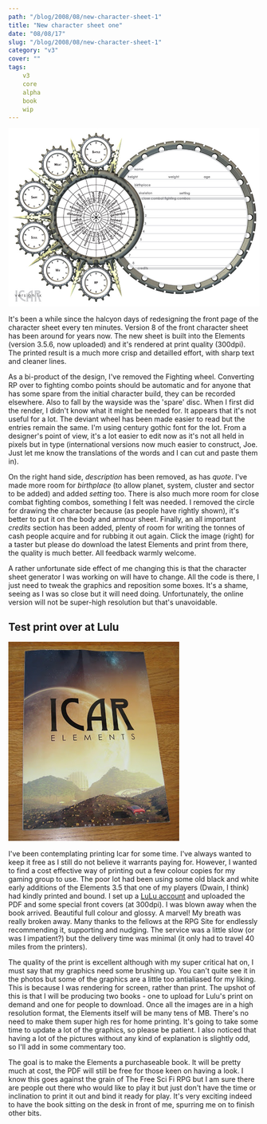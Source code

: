 ```yaml
---
path: "/blog/2008/08/new-character-sheet-1"
title: "New character sheet one"
date: "08/08/17"
slug: "/blog/2008/08/new-character-sheet-1"
category: "v3"
cover: ""
tags:
    v3
    core
    alpha
    book
    wip
---
```

![Character sheet version 1, a mass of discs and spikes](./images/books-v4-charactersheet1.jpg)

It's been a while since the halcyon days of redesigning the front page of the character sheet every ten minutes. Version 8 of the front character sheet has been around for years now. The new sheet is built into the Elements (version 3.5.6, now uploaded) and it's rendered at print quality (300dpi). The printed result is a much more crisp and detailled effort, with sharp text and cleaner lines.

As a bi-product of the design, I've removed the Fighting wheel. Converting RP over to fighting combo points should be automatic and for anyone that has some spare from the initial character build, they can be recorded elsewhere. Also to fall by the wayside was the 'spare' disc. When I first did the render, I didn't know what it might be needed for. It appears that it's not useful for a lot. The deviant wheel has been made easier to read but the entries remain the same. I'm using century gothic font for the lot. From a designer's point of view, it's a lot easier to edit now as it's not all held in pixels but in type (international versions now much easier to construct, Joe. Just let me know the translations of the words and I can cut and paste them in).

On the right hand side, _description_ has been removed, as has _quote_. I've made more room for _birthplace_ (to allow planet, system, cluster and sector to be added) and added _setting_ too. There is also much more room for close combat fighting combos, something I felt was needed. I removed the circle for drawing the character because (as people have rightly shown), it's better to put it on the body and armour sheet. Finally, an all important _credits_ section has been added, plenty of room for writing the tonnes of cash people acquire and for rubbing it out again. Click the image (right) for a taster but please do download the latest Elements and print from there, the quality is much better. All feedback warmly welcome.

A rather unfortunate side effect of me changing this is that the character sheet generator I was working on will have to change. All the code is there, I just need to tweak the graphics and reposition some boxes. It's a shame, seeing as I was so close but it will need doing. Unfortunately, the online version will not be super-high resolution but that's unavoidable.

## Test print over at Lulu

![Icar v3 elements core rules as a printed book](./images/books-v3-testprint.jpg)

I've been contemplating printing Icar for some time. I've always wanted to keep it free as I still do not believe it warrants paying for. However, I wanted to find a cost effective way of printing out a few colour copies for my gaming group to use. The poor lot had been using some old black and white early additions of the Elements 3.5 that one of my players (Dwain, I think) had kindly printed and bound. I set up a [LuLu account](http://www.lulu.com) and uploaded the PDF and some special front covers (at 300dpi). I was blown away when the book arrived. Beautiful full colour and glossy. A marvel! My breath was really broken away. Many thanks to the fellows at the RPG Site for endlessly recommending it, supporting and nudging. The service was a little slow (or was I impatient?) but the delivery time was minimal (it only had to travel 40 miles from the printers).

The quality of the print is excellent although with my super critical hat on, I must say that my graphics need some brushing up. You can't quite see it in the photos but some of the graphics are a little too antialiased for my liking. This is because I was rendering for screen, rather than print. The upshot of this is that I will be producing two books - one to upload for Lulu's print on demand and one for people to download. Once all the images are in a high resolution format, the Elements itself will be many tens of MB. There's no need to make them super high res for home printing. It's going to take some time to update a lot of the graphics, so please be patient. I also noticed that having a lot of the pictures without any kind of explanation is slightly odd, so I'll add in some commentary too.

The goal is to make the Elements a purchaseable book. It will be pretty much at cost, the PDF will still be free for those keen on having a look. I know this goes against the grain of The Free Sci Fi RPG but I am sure there are people out there who would like to play it but just don't have the time or inclination to print it out and bind it ready for play. It's very exciting indeed to have the book sitting on the desk in front of me, spurring me on to finish other bits.